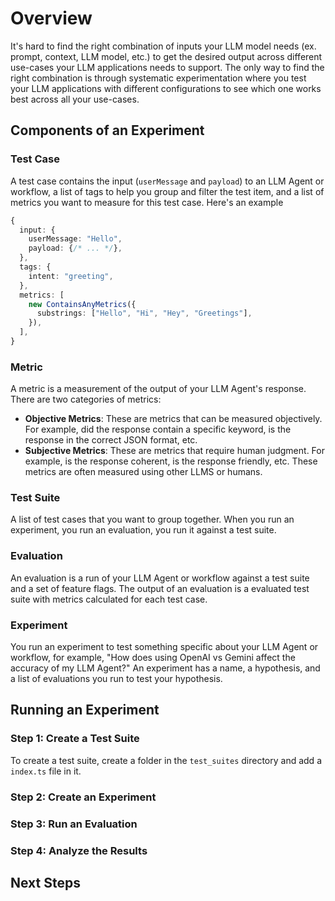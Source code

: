 # Overview

It's hard to find the right combination of inputs your LLM model needs (ex. prompt, context, LLM model, etc.) to get the desired output across different use-cases your LLM applications needs to support. The only way to find the right combination is through systematic experimentation where you test your LLM applications with different configurations to see which one works best across all your use-cases.

## Components of an Experiment

### Test Case
A test case contains the input (`userMessage` and `payload`) to an LLM Agent or workflow, a list of tags to help you group and filter the test item, and a list of metrics you want to measure for this test case. Here's an example
```typescript
{
  input: {
    userMessage: "Hello",
    payload: {/* ... */},
  },
  tags: {
    intent: "greeting",
  },
  metrics: [
    new ContainsAnyMetrics({
      substrings: ["Hello", "Hi", "Hey", "Greetings"],
    }),
  ],
}
```

### Metric
A metric is a measurement of the output of your LLM Agent's response. There are two categories of metrics:
- **Objective Metrics**: These are metrics that can be measured objectively. For example, did the response contain a specific keyword, is the response in the correct JSON format, etc.
- **Subjective Metrics**: These are metrics that require human judgment. For example, is the response coherent, is the response friendly, etc. These metrics are often measured using other LLMS or humans.

### Test Suite
A list of test cases that you want to group together. When you run an experiment, you run an evaluation, you run it against a test suite.

### Evaluation
An evaluation is a run of your LLM Agent or workflow against a test suite and a set of feature flags. The output of an evaluation is a evaluated test suite with metrics calculated for each test case.

### Experiment
You run an experiment to test something specific about your LLM Agent or workflow, for example, "How does using OpenAI vs Gemini affect the accuracy of my LLM Agent?" An experiment has a name, a hypothesis, and a list of evaluations you run to test your hypothesis.

## Running an Experiment
### Step 1: Create a Test Suite
To create a test suite, create a folder in the `test_suites` directory and add a `index.ts` file in it.

### Step 2: Create an Experiment

### Step 3: Run an Evaluation

### Step 4: Analyze the Results

## Next Steps